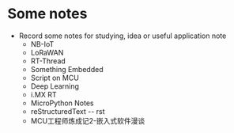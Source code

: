 # Some notes
- Record some notes for studying, idea or useful application note
    - NB-IoT
    - LoRaWAN
    - RT-Thread
    - Something Embedded
    - Script on MCU
    - Deep Learning
    - i.MX RT
    - MicroPython Notes
    - reStructuredText -- rst   
    - MCU工程师炼成记2-嵌入式软件漫谈    
